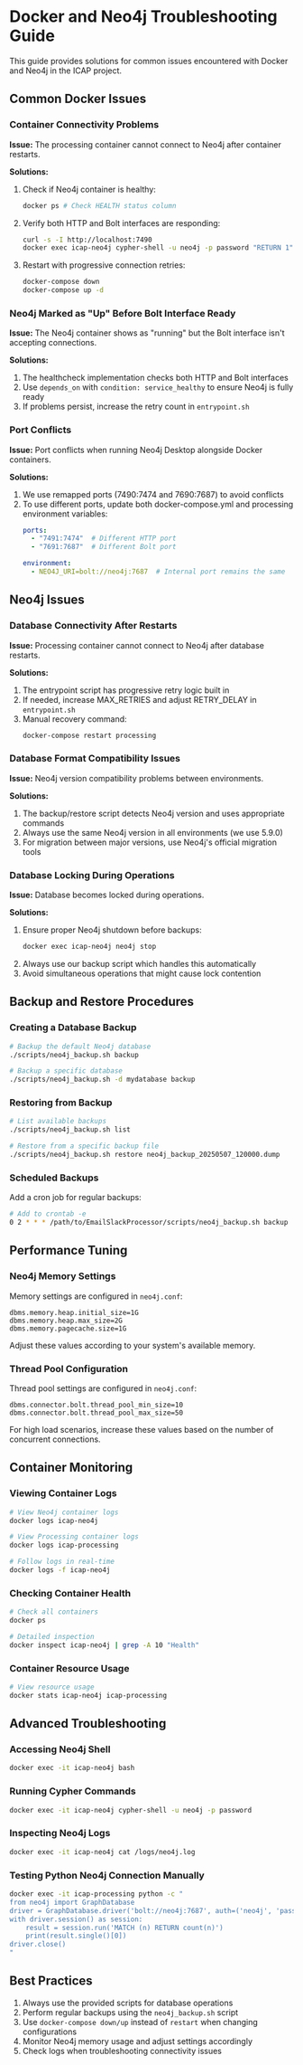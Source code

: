 # Docker and Neo4j Troubleshooting Guide

This guide provides solutions for common issues encountered with Docker and Neo4j in the ICAP project.

## Common Docker Issues

### Container Connectivity Problems

**Issue:** The processing container cannot connect to Neo4j after container restarts.

**Solutions:**
1. Check if Neo4j container is healthy:
   ```bash
   docker ps # Check HEALTH status column
   ```

2. Verify both HTTP and Bolt interfaces are responding:
   ```bash
   curl -s -I http://localhost:7490
   docker exec icap-neo4j cypher-shell -u neo4j -p password "RETURN 1"
   ```

3. Restart with progressive connection retries:
   ```bash
   docker-compose down
   docker-compose up -d
   ```

### Neo4j Marked as "Up" Before Bolt Interface Ready

**Issue:** The Neo4j container shows as "running" but the Bolt interface isn't accepting connections.

**Solutions:**
1. The healthcheck implementation checks both HTTP and Bolt interfaces
2. Use `depends_on` with `condition: service_healthy` to ensure Neo4j is fully ready
3. If problems persist, increase the retry count in `entrypoint.sh`

### Port Conflicts

**Issue:** Port conflicts when running Neo4j Desktop alongside Docker containers.

**Solutions:**
1. We use remapped ports (7490:7474 and 7690:7687) to avoid conflicts
2. To use different ports, update both docker-compose.yml and processing environment variables:
   ```yaml
   ports:
     - "7491:7474"  # Different HTTP port
     - "7691:7687"  # Different Bolt port
   
   environment:
     - NEO4J_URI=bolt://neo4j:7687  # Internal port remains the same
   ```

## Neo4j Issues

### Database Connectivity After Restarts

**Issue:** Processing container cannot connect to Neo4j after database restarts.

**Solutions:**
1. The entrypoint script has progressive retry logic built in
2. If needed, increase MAX_RETRIES and adjust RETRY_DELAY in `entrypoint.sh`
3. Manual recovery command:
   ```bash
   docker-compose restart processing
   ```

### Database Format Compatibility Issues

**Issue:** Neo4j version compatibility problems between environments.

**Solutions:**
1. The backup/restore script detects Neo4j version and uses appropriate commands
2. Always use the same Neo4j version in all environments (we use 5.9.0)
3. For migration between major versions, use Neo4j's official migration tools

### Database Locking During Operations

**Issue:** Database becomes locked during operations.

**Solutions:**
1. Ensure proper Neo4j shutdown before backups:
   ```bash
   docker exec icap-neo4j neo4j stop
   ```
2. Always use our backup script which handles this automatically
3. Avoid simultaneous operations that might cause lock contention

## Backup and Restore Procedures

### Creating a Database Backup

```bash
# Backup the default Neo4j database
./scripts/neo4j_backup.sh backup

# Backup a specific database
./scripts/neo4j_backup.sh -d mydatabase backup
```

### Restoring from Backup

```bash
# List available backups
./scripts/neo4j_backup.sh list

# Restore from a specific backup file
./scripts/neo4j_backup.sh restore neo4j_backup_20250507_120000.dump
```

### Scheduled Backups

Add a cron job for regular backups:

```bash
# Add to crontab -e
0 2 * * * /path/to/EmailSlackProcessor/scripts/neo4j_backup.sh backup
```

## Performance Tuning

### Neo4j Memory Settings

Memory settings are configured in `neo4j.conf`:

```
dbms.memory.heap.initial_size=1G
dbms.memory.heap.max_size=2G
dbms.memory.pagecache.size=1G
```

Adjust these values according to your system's available memory.

### Thread Pool Configuration

Thread pool settings are configured in `neo4j.conf`:

```
dbms.connector.bolt.thread_pool_min_size=10
dbms.connector.bolt.thread_pool_max_size=50
```

For high load scenarios, increase these values based on the number of concurrent connections.

## Container Monitoring

### Viewing Container Logs

```bash
# View Neo4j container logs
docker logs icap-neo4j

# View Processing container logs
docker logs icap-processing

# Follow logs in real-time
docker logs -f icap-neo4j
```

### Checking Container Health

```bash
# Check all containers
docker ps

# Detailed inspection
docker inspect icap-neo4j | grep -A 10 "Health"
```

### Container Resource Usage

```bash
# View resource usage
docker stats icap-neo4j icap-processing
```

## Advanced Troubleshooting

### Accessing Neo4j Shell

```bash
docker exec -it icap-neo4j bash
```

### Running Cypher Commands

```bash
docker exec -it icap-neo4j cypher-shell -u neo4j -p password
```

### Inspecting Neo4j Logs

```bash
docker exec -it icap-neo4j cat /logs/neo4j.log
```

### Testing Python Neo4j Connection Manually

```bash
docker exec -it icap-processing python -c "
from neo4j import GraphDatabase
driver = GraphDatabase.driver('bolt://neo4j:7687', auth=('neo4j', 'password'))
with driver.session() as session:
    result = session.run('MATCH (n) RETURN count(n)')
    print(result.single()[0])
driver.close()
"
```

## Best Practices

1. Always use the provided scripts for database operations
2. Perform regular backups using the `neo4j_backup.sh` script
3. Use `docker-compose down/up` instead of `restart` when changing configurations
4. Monitor Neo4j memory usage and adjust settings accordingly
5. Check logs when troubleshooting connectivity issues